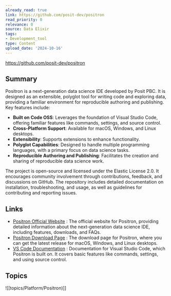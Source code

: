 ```yaml
---
already_read: true
link: https://github.com/posit-dev/positron
read_priority: 0
relevance: 0
source: Data Elixir
tags:
- Development_tool
type: Content
upload_date: '2024-10-16'
---
```


https://github.com/posit-dev/positron
## Summary

Positron is a next-generation data science IDE developed by Posit PBC. It is designed as an extensible, polyglot tool for writing code and exploring data, providing a familiar environment for reproducible authoring and publishing. Key features include:

- **Built on Code OSS**: Leverages the foundation of Visual Studio Code, offering familiar features like commands, settings, and source control.
- **Cross-Platform Support**: Available for macOS, Windows, and Linux desktops.
- **Extensibility**: Supports extensions to enhance functionality.
- **Polyglot Capabilities**: Designed to handle multiple programming languages, with a primary focus on data science tasks.
- **Reproducible Authoring and Publishing**: Facilitates the creation and sharing of reproducible data science work.

The project is open-source and licensed under the Elastic License 2.0. It encourages community involvement through contributions, feedback, and discussions on GitHub. The repository includes detailed documentation on installation, troubleshooting, and usage, as well as guidelines for contributing and reporting issues.
## Links

- [Positron Official Website](https://positron.posit.co/) : The official website for Positron, providing detailed information about the next-generation data science IDE, including features, downloads, and FAQs.
- [Positron Download Page](https://positron.posit.co/download) : The download page for Positron, where you can get the latest release for macOS, Windows, and Linux desktops.
- [VS Code Documentation](https://code.visualstudio.com/docs) : Documentation for Visual Studio Code, which Positron is built on. It covers basic features like commands, settings, and using source control.

## Topics

![[topics/Platform/Positron)]]